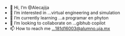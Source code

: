 - 👋 Hi, I’m @Alecajija
- 👀 I’m interested in ...virtual engineering and simulation
- 🌱 I’m currently learning ...a programar en phyton
- 💞️ I’m looking to collaborate on ...gibhub copilot 
- 📫 How to reach me ...181d16003@alumno.uja.mx

<!---
Alecajija/Alecajija is a ✨ special ✨ repository because its `README.md` (this file) appears on your GitHub profile.
You can click the Preview link to take a look at your changes.
--->
